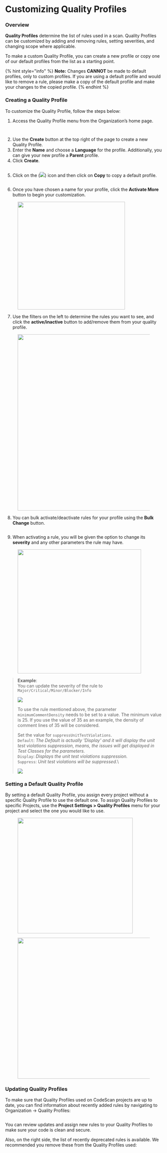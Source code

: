 # Customizing Quality Profiles

### Overview <a href="#overview" id="overview"></a>

**Quality Profiles** determine the list of rules used in a scan. Quality Profiles can be customized by adding and removing rules, setting severities, and changing scope where applicable.

To make a custom Quality Profile, you can create a new profile or copy one of our default profiles from the list as a starting point.

{% hint style="info" %}
**Note:** Changes **CANNOT** be made to default profiles, only to custom profiles. If you are using a default profile and would like to remove a rule, please make a copy of the default profile and make your changes to the copied profile.
{% endhint %}

### Creating a Quality Profile <a href="#creating-a-quality-profile" id="creating-a-quality-profile"></a>

To customize the Quality Profile, follow the steps below:

1. Access the Quality Profile menu from the Organization’s home page.

<figure><img src="../../../.gitbook/assets/image (42) (1) (1) (1) (1) (1) (1) (1) (1) (1) (1) (1) (1) (1).png" alt=""><figcaption></figcaption></figure>

<figure><img src="../../../.gitbook/assets/image (43) (1) (1) (1) (1) (1) (1) (1) (1) (1) (1) (1) (1) (1).png" alt=""><figcaption></figcaption></figure>

2. Use the **Create** button at the top right of the page to create a new Quality Profile.
3. Enter the **Name** and choose a **Language** for the profile. Additionally, you can give your new profile a **Parent** profile.
4. Click **Create**.

<figure><img src="../../../.gitbook/assets/image (44) (1) (1) (1) (1) (1) (1) (1) (1) (1) (1) (1) (1) (1).png" alt=""><figcaption></figcaption></figure>

5. Click on the (![](<../../../.gitbook/assets/image (45) (1) (1) (1) (1) (1) (1) (1) (1) (1) (1) (1) (1) (1).png>)) icon and then click on **Copy** to copy a default profile.

<figure><img src="../../../.gitbook/assets/image (46) (1) (1) (1) (1) (1) (1) (1) (1) (1) (1) (1) (1) (1).png" alt=""><figcaption></figcaption></figure>

6. Once you have chosen a name for your profile, click the **Activate More** button to begin your customization.

<figure><img src="../../../.gitbook/assets/image (47) (1) (1) (1) (1) (1) (1) (1) (1) (1) (1) (1) (1) (1).png" alt="" width="344"><figcaption></figcaption></figure>

7. Use the filters on the left to determine the rules you want to see, and click the **active/inactive** button to add/remove them from your quality profile.

<figure><img src="../../../.gitbook/assets/image (48) (1) (1) (1) (1) (1) (1) (1) (1) (1) (1) (1) (1).png" alt="" width="563"><figcaption></figcaption></figure>

8. You can bulk activate/deactivate rules for your profile using the **Bulk Change** button.

<figure><img src="../../../.gitbook/assets/image (49) (1) (1) (1) (1) (1) (1) (1) (1) (1) (1) (1) (1).png" alt=""><figcaption></figcaption></figure>

9. When activating a rule, you will be given the option to change its **severity** and any other parameters the rule may have.

<figure><img src="../../../.gitbook/assets/image (50) (1) (1) (1) (1) (1) (1) (1) (1) (1) (1) (1) (1).png" alt="" width="396"><figcaption></figcaption></figure>

> **Example**:\
> You can update the severity of the rule to `Major/Critical/Minor/Blocker/Info`
>
> ![](<../../../.gitbook/assets/image (56) (1) (1) (1) (1) (1) (1) (1) (1) (1) (1).png>)
>
> To use the rule mentioned above, the parameter `minimumCommentDensity` needs to be set to a value. The minimum value is 25. If you use the value of 35 as an example, the density of comment lines of 35 will be considered.
>
> Set the value for `suppressUnitTestViolations`.\
> `Default`: _The Default is actually 'Display' and it will display the unit test violations suppression, means, the issues will get displayed in Test Classes for the parameters._\
> `Display`: _Displays the unit test violations suppression._\
> `Suppress`: _Unit test violations will be suppressed._\
>
>
> ![](<../../../.gitbook/assets/image (57) (1) (1) (1) (1) (1) (1) (1) (1) (1).png>)

### Setting a Default Quality Profile <a href="#setting-a-default-quality-profile" id="setting-a-default-quality-profile"></a>

By setting a default Quality Profile, you assign every project without a specific Quality Profile to use the default one. To assign Quality Profiles to specific Projects, use the **Project Settings > Quality Profiles** menu for your project and select the one you would like to use.

<figure><img src="../../../.gitbook/assets/image (58) (1) (1) (1) (1) (1) (1) (1) (1) (1).png" alt="" width="369"><figcaption></figcaption></figure>

<figure><img src="../../../.gitbook/assets/image (59) (1) (1) (1) (1) (1) (1) (1) (1) (1).png" alt="" width="450"><figcaption></figcaption></figure>

### Updating Quality Profiles

To make sure that Quality Profiles used on CodeScan projects are up to date, you can find information about recently added rules by navigating to Organization → Quality Profiles:

<figure><img src="../../../.gitbook/assets/image.png" alt=""><figcaption></figcaption></figure>

You can review updates and assign new rules to your Quality Profiles to make sure your code is clean and secure.

Also, on the right side, the list of recently deprecated rules is available. We recommended you remove these from the Quality Profiles used:

<figure><img src="../../../.gitbook/assets/image (1).png" alt=""><figcaption></figcaption></figure>
